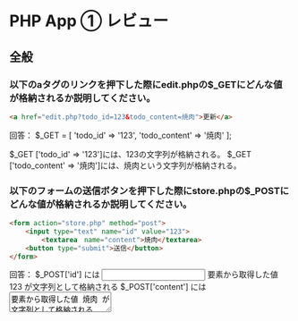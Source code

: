 # PHP App ① レビュー

## 全般

### 以下のaタグのリンクを押下した際にedit.phpの$_GETにどんな値が格納されるか説明してください。

```html
<a href="edit.php?todo_id=123&todo_content=焼肉">更新</a>
```

回答：
$_GET = [
    'todo_id' => '123',
    'todo_content' => '焼肉'
];

$_GET ['todo_id' => '123']には、123の文字列が格納される。
$_GET ['todo_content' => '焼肉']には、焼肉という文字列が格納される。


### 以下のフォームの送信ボタンを押下した際にstore.phpの$_POSTにどんな値が格納されるか説明してください。

```html
<form action="store.php" method="post">
    <input type="text" name="id" value="123">
		<textarea　name="content">焼肉</textarea>
    <button type="submit">送信</button>
</form>
```

回答：
$_POST['id'] には <input> 要素から取得した値 123 が文字列として格納される
$_POST['content'] には <textarea> 要素から取得した値 焼肉 が文字列として格納される


### `require_once()` は何のために記述しているか説明してください。

回答：
ファイルを一度だげ読み込む為に使用される関数。
・ファイルの重複読み込みの防止
・指定したファイルの読み込みに失敗した場合、エラーが発生してスクリプトの実行が停止される。


### `savePostedData($post)`は何をしているか説明してください。

回答：
引数として渡された$postデータを保存する処理を実行する関数。


### `header('location: ./index.php')`は何をしているか説明してください。

回答：
ユーザーをindex.phpにリダイレクトするために使用される。
フォーム送信後にリダイレクトやエラー処理後に移動など、ユーザーのフローを制御するために使用される。


### `getRefererPath()`は何をしているか説明してください。

回答：
アクセスの参照元URLからパス部分を取得する関数で、$_SERVER['HTTP_REFERER'] を利用してその情報を解析する。
参照元の情報がない場合にはnullを返す。


### `connectPdo()` の返り値は何か、またこの記述は何をするための記述か説明してください。

回答：
返り値はPDOオブジェクトを返す。
・データベース接続の確立：PDOはPHPでデータベースに接続させる為の汎用的なインターフェイス。
・エラー処理の簡略化：connectPdo()内で接続時の例外処理を実装することで、データベース接続に失敗した場合のエラー処理を一元化できる。
・connectPdo()で適切な接続オプションを設定することで、SQLインジェクションや不適切なエラー処理を防ぐ。
・再利用性：アプリケーション内で複数の箇所でデータベース接続を必要とする場合、connectPdo()を呼び出すだけで、簡単に接続が確立できる。


### `try catch`とは何か説明してください。

例外が発生する可能性のある処理を安全に実行し、適切なエラーハンドリングを行う構文、コードの信頼性を高め、
エラー時のクラッシュを防ぐ重要な仕組み

エラーと例外の違い：エラーはプログラムで対処できない致命的な例外を指し、例外はプログラムで対処できる例外を指します。


### Pdoクラスをインスタンス化する際に`try catch`が必要な理由を説明してください。

回答：
・データベース接続エラーを捕捉して適切に対処する
・エラー内容を適切に記録し、ユーザーにわかりやすいメッセージを提供する
・セキュリティ上のリスクを軽減する
・プログラムの安定性を向上させる

アプリケーションの信頼性とセキュリティが向上し、予期しない障害に対しても柔軟に対応できるようになります。


## 新規作成

### `createTodoData($post)`は何をしているか説明してください。

回答：
フォームなどから送信されたToDoのデータを基に、新しいToDo項目を作成し保存する処理を行う関数

## 一覧

### `getTodoList()`の返り値について説明してください。

回答：
ToDoリストのデータ であり、データベースや他のストレージから取得された複数のToDo項目を格納した形式で返される。


### `<?= ?>`は何の省略形か説明してくだsさい。

回答：
<?php echo の省略形

## 更新

### `getSelectedTodo($_GET['id'])`の返り値は何か、またなぜ`$_GET['id']` を引数に渡すのか説明してください。

### `updateTodoData($post)`は何をしているか説明してください。

## 削除

### `deleteTodoData($id)`は何をしているか説明してください。

### `deleted_at`を現在時刻で更新すると一覧画面からToDoが非表示になる理由を説明してください。

### 今回のように実際のデータを削除せずに非表示にすることで削除されたように扱うことを〇〇削除というか。

### 実際にデータを削除することを〇〇削除というか。

### 前問のそれぞれの削除のメリット・デメリットについて説明してください。
